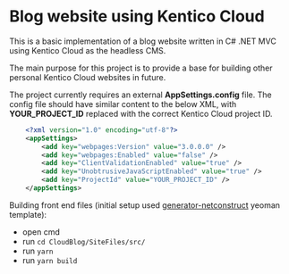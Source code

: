 # Blog website using Kentico Cloud

This is a basic implementation of a blog website written in C# .NET MVC using Kentico Cloud as the headless CMS.

The main purpose for this project is to provide a base for building other personal Kentico Cloud websites in future.

The project currently requires an external **AppSettings.config** file.  The config file should have similar content to the below XML, with **YOUR_PROJECT_ID** replaced with the correct Kentico Cloud project ID.

```xml
    <?xml version="1.0" encoding="utf-8"?>
    <appSettings>        
        <add key="webpages:Version" value="3.0.0.0" />
        <add key="webpages:Enabled" value="false" />
        <add key="ClientValidationEnabled" value="true" />
        <add key="UnobtrusiveJavaScriptEnabled" value="true" />
        <add key="ProjectId" value="YOUR_PROJECT_ID" />
    </appSettings>
```

Building front end files (initial setup used [generator-netconstruct](https://github.com/netconstruct/generator-netconstruct) yeoman template):
- open cmd
- run ```cd CloudBlog/SiteFiles/src/```
- run ```yarn```
- run ```yarn build```
